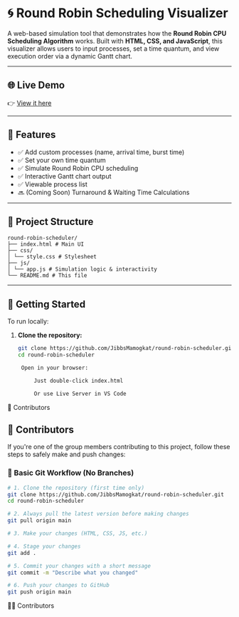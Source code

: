# 🌀 Round Robin Scheduling Visualizer

A web-based simulation tool that demonstrates how the **Round Robin CPU Scheduling Algorithm** works. Built with **HTML, CSS, and JavaScript**, this visualizer allows users to input processes, set a time quantum, and view execution order via a dynamic Gantt chart.

---

## 🌐 Live Demo

👉 [View it here](https://jibbsmamogkat.github.io/round-robin-scheduler/)

---

## 📌 Features

- ✅ Add custom processes (name, arrival time, burst time)
- ✅ Set your own time quantum
- ✅ Simulate Round Robin CPU scheduling
- ✅ Interactive Gantt chart output
- ✅ Viewable process list
- 🔜 (Coming Soon) Turnaround & Waiting Time Calculations

---

## 📁 Project Structure
```
round-robin-scheduler/
├── index.html # Main UI
├── css/
│ └── style.css # Stylesheet
├── js/
│ └── app.js # Simulation logic & interactivity
└── README.md # This file
```
---

## 🚀 Getting Started

To run locally:

1. **Clone the repository:**
   ```bash
   git clone https://github.com/JibbsMamogkat/round-robin-scheduler.git
   cd round-robin-scheduler

    Open in your browser:

        Just double-click index.html

        Or use Live Server in VS Code

👥 Contributors

## 👥 Contributors

If you're one of the group members contributing to this project, follow these steps to safely make and push changes:

### 🧠 Basic Git Workflow (No Branches)

```bash
# 1. Clone the repository (first time only)
git clone https://github.com/JibbsMamogkat/round-robin-scheduler.git
cd round-robin-scheduler

# 2. Always pull the latest version before making changes
git pull origin main

# 3. Make your changes (HTML, CSS, JS, etc.)

# 4. Stage your changes
git add .

# 5. Commit your changes with a short message
git commit -m "Describe what you changed"

# 6. Push your changes to GitHub
git push origin main

```

🧑‍💻 Contributors
